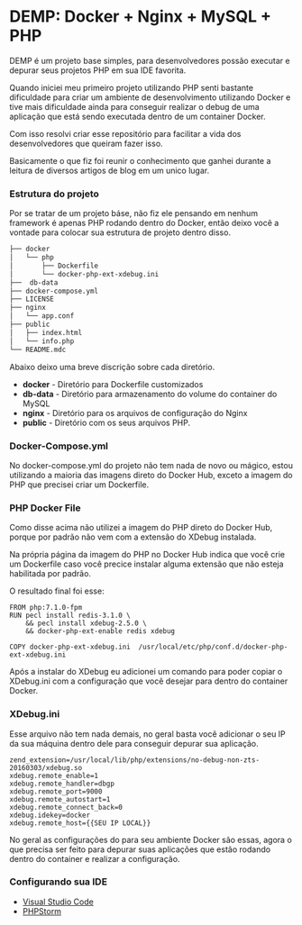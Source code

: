 # DEMP: Docker + Nginx + MySQL + PHP

DEMP é um projeto base simples, para desenvolvedores possão executar e depurar seus projetos PHP em sua IDE favorita.

Quando iniciei meu primeiro projeto utilizando PHP senti bastante dificuldade para criar um ambiente de desenvolvimento utilizando Docker e tive mais dificuldade ainda para conseguir realizar o debug de uma aplicação que está sendo executada dentro de um container Docker.

Com isso resolvi criar esse repositório para facilitar a vida dos desenvolvedores que queiram fazer isso.

Basicamente o que fiz foi reunir o conhecimento que ganhei durante a leitura de diversos artigos de blog em um unico lugar. 

### Estrutura do projeto
Por se tratar de um projeto báse, não fiz ele pensando em nenhum framework é apenas PHP rodando dentro do Docker, então deixo você a vontade para colocar sua estrutura de projeto dentro disso.
```sh
├── docker
│   └── php
│       ├── Dockerfile
│       └── docker-php-ext-xdebug.ini
├──  db-data
├── docker-compose.yml
├── LICENSE
├── nginx
│   └── app.conf
├── public
│   ├── index.html
│   └── info.php
└── README.mdc
```
Abaixo deixo uma breve discrição sobre cada diretório.

- **docker** - Diretório para Dockerfile customizados
- **db-data** - Diretório para armazenamento do volume do container do MySQL
- **nginx** - Diretório para os arquivos de configuração do Nginx
- **public** - Diretório com os seus arquivos PHP.

### Docker-Compose.yml
No docker-compose.yml do projeto não tem nada de novo ou mágico, estou utilizando a maioria das imagens direto do Docker Hub, exceto a imagem do PHP que precisei criar um Dockerfile.

### PHP Docker File
Como disse acima não utilizei a imagem do PHP direto do Docker Hub, porque por padrão não vem com a extensão do XDebug instalada.

Na própria página da imagem do PHP no Docker Hub indica que você crie um Dockerfile caso você precice instalar alguma extensão que não esteja habilitada por padrão.

O resultado final foi esse:

```
FROM php:7.1.0-fpm
RUN pecl install redis-3.1.0 \
    && pecl install xdebug-2.5.0 \
    && docker-php-ext-enable redis xdebug

COPY docker-php-ext-xdebug.ini  /usr/local/etc/php/conf.d/docker-php-ext-xdebug.ini
```

Após a instalar do XDebug eu adicionei um comando para poder copiar o XDebug.ini com a configuração que você desejar para dentro do container Docker.

### XDebug.ini

Esse arquivo não tem nada demais, no geral basta você adicionar o seu IP da sua máquina dentro dele para conseguir depurar sua aplicação.

```
zend_extension=/usr/local/lib/php/extensions/no-debug-non-zts-20160303/xdebug.so
xdebug.remote_enable=1
xdebug.remote_handler=dbgp
xdebug.remote_port=9000
xdebug.remote_autostart=1
xdebug.remote_connect_back=0
xdebug.idekey=docker
xdebug.remote_host={{SEU IP LOCAL}}
```
No geral as configurações do para seu ambiente Docker são essas, agora o que precisa ser feito para depurar suas aplicações que estão rodando dentro do container e realizar a configuração.

### Configurando sua IDE
- [Visual Studio Code]
- [PHPStorm]


[Visual Studio Code]: <https://github.com/nicolastakashi/demp/wiki/Visual-Studio-Code>
[PHPStorm]: <https://github.com/nicolastakashi/demp/wiki/PHPStorm>
